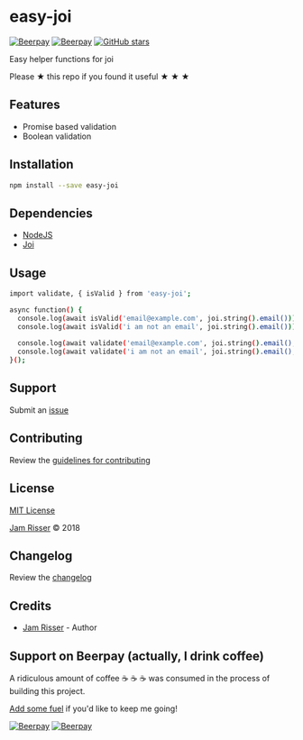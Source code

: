 # easy-joi

[![Beerpay](https://beerpay.io/jamrizzi/easy-joi/badge.svg?style=beer-square)](https://beerpay.io/jamrizzi/easy-joi)
[![Beerpay](https://beerpay.io/jamrizzi/easy-joi/make-wish.svg?style=flat-square)](https://beerpay.io/jamrizzi/easy-joi?focus=wish)
[![GitHub stars](https://img.shields.io/github/stars/jamrizzi/easy-joi.svg?style=social&label=Stars)](https://github.com/jamrizzi/easy-joi)

Easy helper functions for joi

Please &#9733; this repo if you found it useful &#9733; &#9733; &#9733;


## Features

* Promise based validation
* Boolean validation


## Installation

```sh
npm install --save easy-joi
```


## Dependencies

* [NodeJS](https://nodejs.org)
* [Joi](https://github.com/hapijs/joi)


## Usage

```sh
import validate, { isValid } from 'easy-joi';

async function() {
  console.log(await isValid('email@example.com', joi.string().email())); // true
  console.log(await isValid('i am not an email', joi.string().email())); // false
  
  console.log(await validate('email@example.com', joi.string().email(), 'email')); // email@example.com
  console.log(await validate('i am not an email', joi.string().email(), 'email')); // throws error
}();
```


## Support

Submit an [issue](https://github.com/jamrizzi/easy-joi/issues/new)


## Contributing

Review the [guidelines for contributing](https://github.com/jamrizzi/easy-joi/blob/master/CONTRIBUTING.md)


## License

[MIT License](https://github.com/jamrizzi/easy-joi/blob/master/LICENSE)

[Jam Risser](https://jam.jamrizzi.com) &copy; 2018


## Changelog

Review the [changelog](https://github.com/jamrizzi/easy-joi/blob/master/CHANGELOG.md)


## Credits

* [Jam Risser](https://jam.jamrizzi.com) - Author


## Support on Beerpay (actually, I drink coffee)

A ridiculous amount of coffee :coffee: :coffee: :coffee: was consumed in the process of building this project.

[Add some fuel](https://beerpay.io/jamrizzi/easy-joi) if you'd like to keep me going!

[![Beerpay](https://beerpay.io/jamrizzi/easy-joi/badge.svg?style=beer-square)](https://beerpay.io/jamrizzi/easy-joi)
[![Beerpay](https://beerpay.io/jamrizzi/easy-joi/make-wish.svg?style=flat-square)](https://beerpay.io/jamrizzi/easy-joi?focus=wish)
